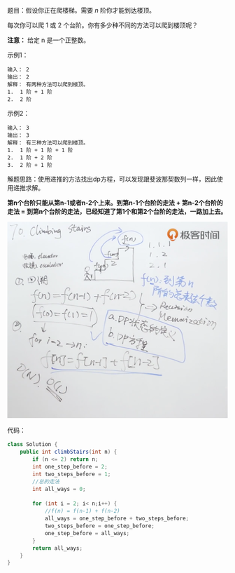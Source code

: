 题目：假设你正在爬楼梯。需要 *n* 阶你才能到达楼顶。

每次你可以爬 1 或 2 个台阶。你有多少种不同的方法可以爬到楼顶呢？

**注意：** 给定 n 是一个正整数。

示例1：

```shell
输入： 2
输出： 2
解释： 有两种方法可以爬到楼顶。
1.  1 阶 + 1 阶
2.  2 阶
```

示例2：

```shell
输入： 3
输出： 3
解释： 有三种方法可以爬到楼顶。
1.  1 阶 + 1 阶 + 1 阶
2.  1 阶 + 2 阶
3.  2 阶 + 1 阶
```

解题思路：使用递推的方法找出dp方程，可以发现跟斐波那契数列一样，因此使用递推求解。

**第n个台阶只能从第n-1或者n-2个上来。到第n-1个台阶的走法 + 第n-2个台阶的走法 = 到第n个台阶的走法，已经知道了第1个和第2个台阶的走法，一路加上去。**

![solve](./70/solve.png)

代码：

```java
class Solution {
    public int climbStairs(int n) {
        if (n <= 2) return n;
        int one_step_before = 2;
        int two_steps_before = 1;
      	//总的走法
        int all_ways = 0;

        for (int i = 2; i< n;i++) {
            //f(n) = f(n-1) + f(n-2)
            all_ways = one_step_before + two_steps_before;
            two_steps_before = one_step_before;
            one_step_before = all_ways;
        }
        return all_ways;
    }
}
```

